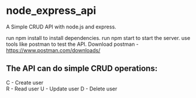 # node_express_api
A Simple CRUD API with node.js and express.

run npm install to install dependencies.
run npm start to start the server.
use tools like postman to test the API.
Download postman - https://www.postman.com/downloads/

## The API can do simple CRUD operations:

C - Create user <br> 
R - Read user
U - Update user
D - Delete user
